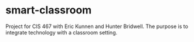 # smart-classroom
Project for CIS 467 with Eric Kunnen and Hunter Bridwell. The purpose is to integrate technology with a classroom setting. 
